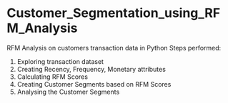 # Customer_Segmentation_using_RFM_Analysis
RFM Analysis on customers transaction data in Python
Steps performed:
1. Exploring transaction dataset
2. Creating Recency, Frequency, Monetary attributes
3. Calculating RFM Scores
4. Creating Customer Segments based on RFM Scores
5. Analysing the Customer Segments
